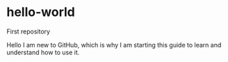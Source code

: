 # hello-world
First repository

Hello I am new to GitHub, which is why I am starting this guide to learn and understand how to use it.
